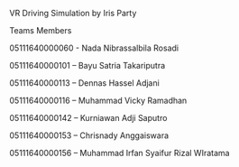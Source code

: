 VR Driving Simulation by Iris Party


Teams Members

05111640000060 - Nada Nibrassalbila Rosadi

05111640000101 – Bayu Satria Takariputra

05111640000113 – Dennas Hassel Adjani

05111640000116 – Muhammad Vicky Ramadhan

05111640000142 – Kurniawan Adji Saputro

05111640000153 – Chrisnady Anggaiswara

05111640000156 – Muhammad Irfan Syaifur Rizal WIratama
